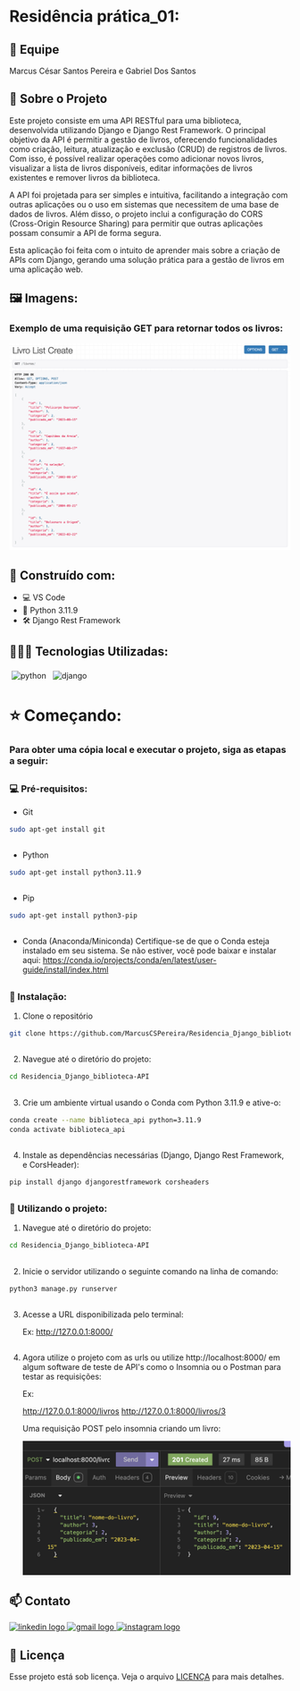 # Residência prática_01:

## 👥 Equipe

Marcus César Santos Pereira e Gabriel Dos Santos

## 🔎 Sobre o Projeto

Este projeto consiste em uma API RESTful para uma biblioteca, desenvolvida utilizando Django e Django Rest Framework. O principal objetivo da API é permitir a gestão de livros, oferecendo funcionalidades como criação, leitura, atualização e exclusão (CRUD) de registros de livros. Com isso, é possível realizar operações como adicionar novos livros, visualizar a lista de livros disponíveis, editar informações de livros existentes e remover livros da biblioteca.

A API foi projetada para ser simples e intuitiva, facilitando a integração com outras aplicações ou o uso em sistemas que necessitem de uma base de dados de livros. Além disso, o projeto inclui a configuração do CORS (Cross-Origin Resource Sharing) para permitir que outras aplicações possam consumir a API de forma segura.

Esta aplicação foi feita com o intuito de aprender mais sobre a criação de APIs com Django, gerando uma solução prática para a gestão de livros em uma aplicação web.

##

## 🖼️ Imagens:

### Exemplo de uma requisição GET para retornar todos os livros:

![PREVIEW1][preview-preview1]

##

## 🔨 Construído com:

* 💻 VS Code
* 🐍 Python 3.11.9 
* 🛠️ Django Rest Framework

##

## 👨🏽‍💻 Tecnologias Utilizadas:

<img src="https://img.shields.io/badge/python-3670A0?style=for-the-badge&logo=python&logoColor=ffdd54" alt="python" style="vertical-align:top; margin:4px"> <img src="https://img.shields.io/badge/django-%23092E20.svg?style=for-the-badge&logo=django&logoColor=white" alt="django" style="vertical-align:top; margin:4px">

##

# ⭐️ Começando:

### Para obter uma cópia local e executar o projeto, siga as etapas a seguir:

##

### 💻 Pré-requisitos:

* Git
```sh
sudo apt-get install git
```
##

* Python
```sh
sudo apt-get install python3.11.9
```
##

* Pip
```sh
sudo apt-get install python3-pip
```

##

* Conda (Anaconda/Miniconda)
    Certifique-se de que o Conda esteja instalado em seu sistema. Se não estiver, você pode baixar e instalar aqui: https://conda.io/projects/conda/en/latest/user-guide/install/index.html

##

### 🚀 Instalação:
 
1. Clone o repositório
```sh
git clone https://github.com/MarcusCSPereira/Residencia_Django_biblioteca-API.git
```
##

2. Navegue até o diretório do projeto:
```sh
cd Residencia_Django_biblioteca-API
```
##

3. Crie um ambiente virtual usando o Conda com Python 3.11.9 e ative-o:
```sh
conda create --name biblioteca_api python=3.11.9
conda activate biblioteca_api
```
##

4. Instale as dependências necessárias (Django, Django Rest Framework, e CorsHeader):
```sh
pip install django djangorestframework corsheaders

```
##

<!-- USAGE EXAMPLES -->
### 🐍 Utilizando o projeto:

1. Navegue até o diretório do projeto:
```sh
cd Residencia_Django_biblioteca-API
```

##

2. Inicie o servidor utilizando o seguinte comando na linha de comando:
```sh
python3 manage.py runserver
```

##

3. Acesse a URL disponibilizada pelo terminal:

    Ex: http://127.0.0.1:8000/

##

4. Agora utilize o projeto com as urls ou utilize http://localhost:8000/ em algum software de teste de API's como o Insomnia ou o Postman para testar as requisições:

    Ex:

    http://127.0.0.1:8000/livros
    http://127.0.0.1:8000/livros/3

    Uma requisição POST pelo insomnia criando um livro:

    ![PREVIEW2][preview-preview2]

##

<!-- CONTACT -->
## 📫 Contato

<div align="left">
  <a href="https://www.linkedin.com/in/marcus-césar-santos-pereira-70991a28a/" target="_blank">
    <img src="https://raw.githubusercontent.com/maurodesouza/profile-readme-generator/master/src/assets/icons/social/linkedin/default.svg" width="47" height="35" alt="linkedin logo"  />
  </a>
  <a href="contato.marcuscspereira@gmail.com" target="_blank">
    <img src="https://raw.githubusercontent.com/maurodesouza/profile-readme-generator/master/src/assets/icons/social/gmail/default.svg" width="47" height="35" alt="gmail logo"  />
  </a>
  <a href="https://www.instagram.com/_marcus.cesar/" target="_blank">
    <img src="https://raw.githubusercontent.com/maurodesouza/profile-readme-generator/master/src/assets/icons/social/instagram/default.svg" width="47" height="35" alt="instagram logo"  />
  </a>
</div>

<!-- MARKDOWN LINKS & IMAGES -->
[preview-preview1]: preview/preview_1.png
[preview-preview2]: preview/preview2.png

## 📝 Licença

Esse projeto está sob licença. Veja o arquivo [LICENÇA](LICENSE.md) para mais detalhes.
